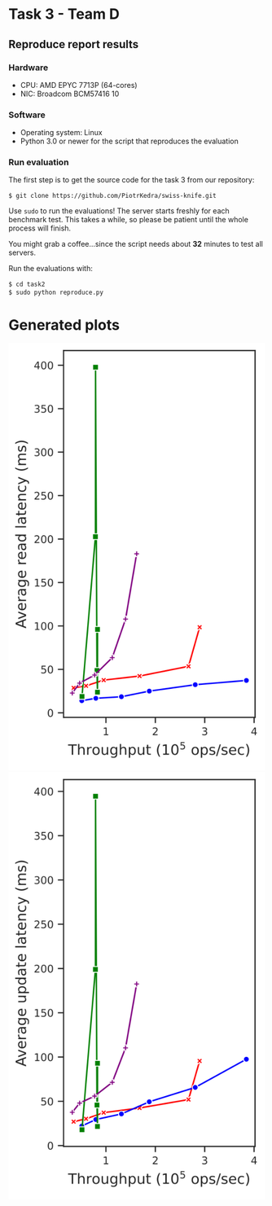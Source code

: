 # Task 3 - Team D

## Reproduce report results

### Hardware

- CPU: AMD EPYC 7713P (64-cores)
- NIC: Broadcom BCM57416 10

### Software

- Operating system: Linux
- Python 3.0 or newer for the script that reproduces the evaluation

### Run evaluation

The first step is to get the source code for the task 3 from our repository:

```console
$ git clone https://github.com/PiotrKedra/swiss-knife.git
```

Use ```sudo``` to run the evaluations! The server starts freshly for each benchmark test. This takes a while, so please
be patient until the whole process will finish.

You might grab a coffee...since the script needs about <b>32</b> minutes to test all servers.

Run the evaluations with:

```console
$ cd task2
$ sudo python reproduce.py 
```

# Generated plots

![alt-text-1](basic/results/plot_result_read.svg "Read operation") ![alt-text-2](basic/results/plot_result_update.svg "Update operation")